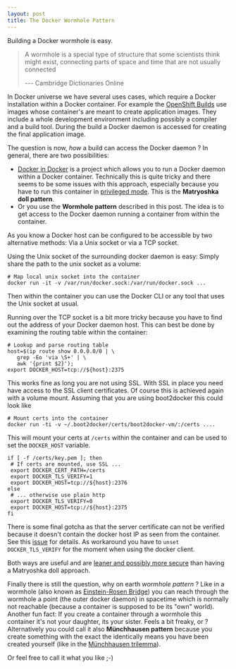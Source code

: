 ```yaml
---
layout: post
title: The Docker Wormhole Pattern
---
```


Building a Docker wormhole is easy.
<!-- more -->

> A wormhole is a special type of structure that some scientists think might exist, connecting parts of space and time that are not usually connected
>  
> --- Cambridge Dictionaries Online

In Docker universe we have several uses cases, which require a Docker installation within a Docker container. For example the [OpenShift Builds][1] use images whose container's are meant to create application images. They include a whole development environment including possibly a compiler and a build tool. During the build a Docker daemon is accessed for creating the final application image.

The question is now, *how* a build can access the Docker daemon ? In general, there are two possibilities:

* [Docker in Docker][2] is a project which allows you to run a Docker daemon within a Docker container. Technically this is quite tricky and there seems to be some issues with this approach, especially because you have to run this container in [privileged mode][3]. This is the **Matryoshka doll pattern**.
* Or you use the **Wormhole pattern** described in this post. The idea is to get access to the Docker daemon running a container from within the container.

As you know a Docker host can be configured to be accessible by two alternative methods: Via a Unix socket or via a TCP socket.

Using the Unix socket of the surrounding docker daemon is easy: Simply share the path to the unix socket as a volume:

	# Map local unix socket into the container
	docker run -it -v /var/run/docker.sock:/var/run/docker.sock ...

Then within the container you can use the Docker CLI or any tool that uses the Unix socket at usual. 

Running over the TCP socket is a bit more tricky because you have to find out the address of your Docker daemon host. This can best be done by examining the routing table within the container:

	# Lookup and parse routing table 
	host=$(ip route show 0.0.0.0/0 | \
	   grep -Eo 'via \S+' | \
	   awk '{print $2}');
	export DOCKER_HOST=tcp://${host}:2375

This works fine as long you are not using SSL. With SSL in place  you need have access to the SSL client certificates. Of course this is achieved again with a volume mount. Assuming that you are using boot2docker this could look like

	# Mount certs into the container
	docker run -ti -v ~/.boot2docker/certs/boot2docker-vm/:/certs ....

This will mount your certs at `/certs` within the container and can be used to set the `DOCKER_HOST` variable.


	if [ -f /certs/key.pem ]; then
	 # If certs are mounted, use SSL ...
	 export DOCKER_CERT_PATH=/certs
	 export DOCKER_TLS_VERIFY=1
	 export DOCKER_HOST=tcp://${host}:2376
	else
	 # ... otherwise use plain http
	 export DOCKER_TLS_VERIFY=0
	 export DOCKER_HOST=tcp://${host}:2375
	fi

There is some final gotcha as that the server certificate can not be verified because it doesn't contain the docker host IP as seen from the container. See this [issue][4] for details. As workaround you have to `unset DOCKER_TLS_VERIFY` for the moment when using the docker client.

Both ways are useful and are [leaner and possibly more secure][5] than having a Matryoshka doll approach.

Finally there is still the question, why on earth *wormhole pattern* ? Like in a wormhole (also known as [Einstein-Rosen Bridge][6]) you can reach through the wormhole a point (the outer docker daemon) in spacetime which is normally not reachable (because a container is supposed to be its "own" world). Another fun fact: If you create a container through a wormhole this container it's not your daughter, its your sister. Feels a bit freaky, or ? Alternatively you could call it also **Münchhausen pattern**  because you create something with the exact the identically means you have been created yourself (like in the [Münchhausen trilemma][7]). 

Or feel free to call it what you like ;-)

[1]:	https://github.com/openshift/origin/blob/master/docs/builds.md#openshift-builds
[2]:	https://github.com/jpetazzo/dind
[3]:	http://blog.docker.com/2013/09/docker-can-now-run-within-docker/
[4]:	https://github.com/docker/docker/issues/13922
[5]:	https://github.com/openshift/origin/blob/master/docs/builds.md#why-not-docker-in-docker
[6]:	https://en.wikipedia.org/wiki/Wormhole
[7]:	https://en.wikipedia.org/wiki/M%C3%BCnchhausen_trilemma

